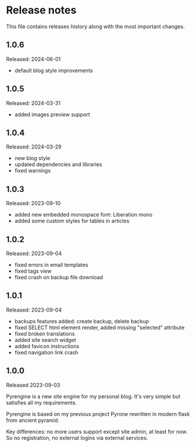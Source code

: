 # Release notes

This file contains releases history along with the most important changes.

## 1.0.6

Released: 2024-06-01

* default blog style improvements

## 1.0.5

Released: 2024-03-31

* added images preview support

## 1.0.4

Released: 2024-03-29

* new blog style
* updated dependencies and libraries
* fixed warnings

## 1.0.3

Released: 2023-09-10

* added new embedded monospace font: Liberation mono
* added some custom styles for tables in articles

## 1.0.2

Released: 2023-09-04

* fixed errors in email templates
* fixed tags view
* fixed crash on backup file download

## 1.0.1

Released: 2023-09-04

* backups features added: create backup, delete backup
* fixed SELECT html element render, added missing "selected" attribute
* fixed broken translations
* added site search widget
* added favicon instructions
* fixed navigation link crash

## 1.0.0

Released 2023-09-03

Pyrengine is a new site engine for my personal blog. It's very simple but satisfies all my 
requirements.

Pyrengine is based on my previous project Pyrone rewritten in modern flask from ancient pyramid.

Key differences: no more users support except site admin, at least for now. So no registration,
no external logins via external services.

